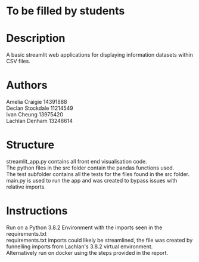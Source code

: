 # To be filled by students

# Description
A basic streamlit web applications for displaying information datasets within CSV files.  

# Authors
Amelia Craigie 14391888  
Declan Stockdale 11214549  
Ivan Cheung 13975420  
Lachlan Denham 13246614

# Structure
streamlit_app.py contains all front end visualisation code.  
The python files in the src folder contain the pandas functions used.  
The test subfolder contains all the tests for the files found in the src folder.
main.py is used to run the app and was created to bypass issues with relative imports.  


# Instructions
Run on a Python 3.8.2 Environment with the imports seen in the requirements.txt  
requirements.txt imports could likely be streamlined, the file was created by funnelling imports from Lachlan's 3.8.2 virtual environment.  
Alternatively run on docker using the steps provided in the report.  
